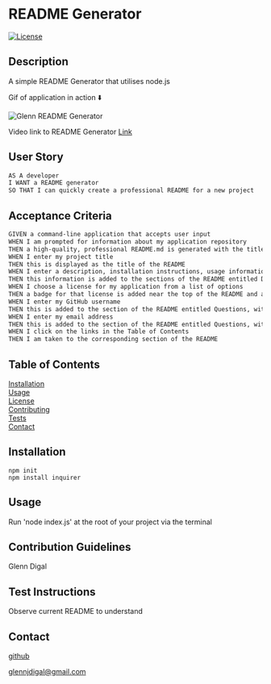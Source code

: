 
# README Generator

[![License](https://img.shields.io/badge/License-MIT-yellow.svg)](https://opensource.org/licenses/MIT)

## Description

A simple README Generator that utilises node.js

Gif of application in action  ⬇️
  
![Glenn README Generator](https://github.com/gd741/README-Generator/blob/main/README%20Generator.gif)
  
Video link to README Generator [Link](https://drive.google.com/file/d/1w_W0hbYviAKCyFTgtKw2HfvFRh2npgRO/view)  


## User Story

```md
AS A developer
I WANT a README generator
SO THAT I can quickly create a professional README for a new project
```

## Acceptance Criteria 

```md
GIVEN a command-line application that accepts user input
WHEN I am prompted for information about my application repository
THEN a high-quality, professional README.md is generated with the title of my project and sections entitled Description, Table of Contents, Installation, Usage, License, Contributing, Tests, and Questions
WHEN I enter my project title
THEN this is displayed as the title of the README
WHEN I enter a description, installation instructions, usage information, contribution guidelines, and test instructions
THEN this information is added to the sections of the README entitled Description, Installation, Usage, Contributing, and Tests
WHEN I choose a license for my application from a list of options
THEN a badge for that license is added near the top of the README and a notice is added to the section of the README entitled License that explains which license the application is covered under
WHEN I enter my GitHub username
THEN this is added to the section of the README entitled Questions, with a link to my GitHub profile
WHEN I enter my email address
THEN this is added to the section of the README entitled Questions, with instructions on how to reach me with additional questions
WHEN I click on the links in the Table of Contents
THEN I am taken to the corresponding section of the README
```

## Table of Contents
[Installation](#Installation)  
[Usage](#Usage)  
[License](#License)  
[Contributing](#Contribution-Guidelines)  
[Tests](#How-To-Test)  
[Contact](#Contact)

## Installation

```
npm init
npm install inquirer
```

## Usage

Run 'node index.js' at the root of your project via the terminal

## Contribution Guidelines

Glenn Digal

## Test Instructions

Observe current README to understand

## Contact

[github](https://github.com/gd741)

glennjdigal@gmail.com  

